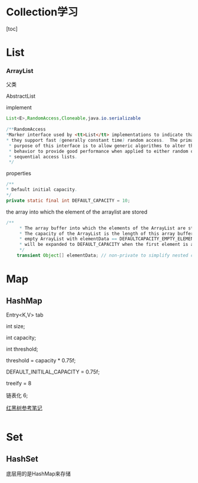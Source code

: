 # Collection学习

[toc]

# List

### ArrayList<T>

父类

AbstractList<T>

implement

```java
List<E>,RandomAccess,Cloneable,java.io.serializable
    
/**RandomAccess 
*Marker interface used by <tt>List</tt> implementations to indicate that
* they support fast (generally constant time) random access.  The primary
 * purpose of this interface is to allow generic algorithms to alter their
 * behavior to provide good performance when applied to either random or
 * sequential access lists.
 */
```



properties

```java
/**
* Default initial capacity.
*/
private static final int DEFAULT_CAPACITY = 10;

```

the array into which the element of the arraylist are stored

```java
/**
     * The array buffer into which the elements of the ArrayList are stored.
     * The capacity of the ArrayList is the length of this array buffer. Any
     * empty ArrayList with elementData == DEFAULTCAPACITY_EMPTY_ELEMENTDATA
     * will be expanded to DEFAULT_CAPACITY when the first element is added.
     */
    transient Object[] elementData; // non-private to simplify nested class access
```

# Map

## HashMap

Entry<K,V> tab

int size;

int capacity;

int threshold;

threshold = capacity * 0.75f;

DEFAULT_INITILAL_CAPACITY = 0.75f;



treeify = 8 

链表化  6;

[红黑树参考笔记](../ComputerSimple/DataStructure.md)

```java

```



# Set

## HashSet

底层用的是HashMap来存储
